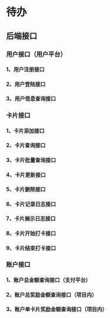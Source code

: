 # 待办

## 后端接口

### 用户接口（用户平台）
#### 1、用户注册接口
#### 2、用户登陆接口
#### 3、用户信息查询接口

### 卡片接口
#### 1、卡片添加接口
#### 2、卡片查询接口
#### 3、卡片批量查询接口
#### 4、卡片更新接口
#### 5、卡片删除接口
#### 6、卡片记录日志接口
#### 7、卡片展示日志接口
#### 8、卡片开始打卡接口
#### 9、卡片结束打卡接口


### 账户接口
#### 1、账户总金额查询接口（支付平台）
#### 2、账户总奖励金额查询接口（项目内）
#### 3、账户单卡片奖励金额查询接口（项目内）






